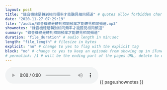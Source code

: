 ```yaml
---
layout: post
title: "錄音機總是轉到相同頻率才能聽見相同頻道" # quotes allow forbidden characters like the colon
date: "2020-11-27 07:29:19"
file: "/audio/錄音機總是轉到相同頻率才能聽見相同頻道.mp3"
shownotes: "錄音機總是轉到相同頻率才能聽見相同頻道"
summary: "錄音機總是轉到相同頻率才能聽見相同頻道"
duration: "file_duration" # audio length in min:sec
length: "file_length" # filesize in bytes
explicit: "no" # change to yes to flag with the explicit tag
block: "no" # change to yes to keep an episode from showing up in iTunes
# permalink: /1 # will be the ending part of the pages URL, delete to default to the title
---
```


<audio controls>
<source src="{{site.url}}{{site.baseurl}}{{ page.file }}" type="audio/x-mp3">
Your browser does not support the audio element.
</audio>
{{ page.shownotes }}
